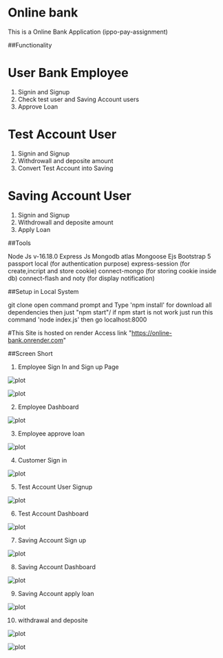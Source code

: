 # Online bank
This is a Online Bank Application (ippo-pay-assignment) 

##Functionality
# User Bank Employee
1. Signin and Signup 
2. Check test user and Saving Account users
3. Approve Loan
    
# Test Account User
1. Signin and Signup 
2. Withdrowall and deposite amount 
3. Convert Test Account into Saving

# Saving Account User
1. Signin and Signup
2. Withdrowall and deposite amount
3. Apply Loan
  
##Tools

Node Js v-16.18.0
Express Js
Mongodb atlas
Mongoose
Ejs
Bootstrap 5
passport local (for authentication purpose)
express-session (for create,incript and store cookie)
connect-mongo (for storing cookie inside db)
connect-flash and noty (for display notification)

##Setup in Local System

git clone 
open command prompt and Type 'npm install' for download all dependencies
then just "npm start"/ if npm start is not work just run this command 'node index.js'
then go localhost:8000

#This Site is hosted on render
Access link "https://online-bank.onrender.com"

##Screen Short

1. Employee Sign In and Sign up Page

![plot](./assets/screenshort/employee/signin.png)

![plot](./assets/screenshort/employee/signup.png)

2. Employee Dashboard

![plot](./assets/screenshort/employee/dashboard.png)

3. Employee approve loan 

![plot](./assets/screenshort/employee/loan%20aprove%20.png)

4. Customer Sign in

![plot](./assets/screenshort/customer/sign%20in.png)

5. Test Account User Signup 

![plot](./assets/screenshort/customer/testacount.png)

6. Test Account Dashboard

![plot](./assets/screenshort/customer/testaccount-dashboard.png)

7. Saving Account Sign up

![plot](./assets/screenshort/customer/saving%20account.png)

8. Saving Account Dashboard

![plot](./assets/screenshort/customer/saving-acount-dashboard.png)

9. Saving Account apply loan 

![plot](./assets/screenshort/customer/apply-loan.png)

10. withdrawal and deposite

![plot](./assets/screenshort/customer/deposite.png)

![plot](./assets/screenshort/customer/withdrawal.png)
